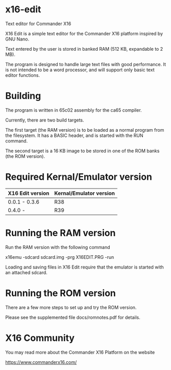 # x16-edit

Text editor for Commander X16

X16 Edit is a simple text editor for the Commander X16 platform inspired by GNU Nano.

Text entered by the user is stored in banked RAM (512 KB, expandable to 2 MB).

The program is designed to handle large text files with good performance. It
is not intended to be a word processor, and will support only basic text
editor functions.


# Building

The program is written in 65c02 assembly for the ca65 compiler.

Currently, there are two build targets.

The first target (the RAM version) is to be loaded as a normal program from the filesystem. It has a BASIC header, and is started with the RUN command.

The second target is a 16 KB image to be stored in one of the ROM banks (the ROM version).

# Required Kernal/Emulator version

| X16 Edit version | Kernal/Emulator version |
| ---------------- | ----------------------- |
| 0.0.1 - 0.3.6    | R38                     |
| 0.4.0 -          | R39                     |

# Running the RAM version

Run the RAM version with the following command

x16emu -sdcard sdcard.img -prg X16EDIT.PRG -run

Loading and saving files in X16 Edit require that the emulator is started with an attached sdcard.


# Running the ROM version

There are a few more steps to set up and try the ROM version.

Please see the supplemented file docs/romnotes.pdf for details.


# X16 Community

You may read more about the Commander X16 Platform on the website

https://www.commanderx16.com/

